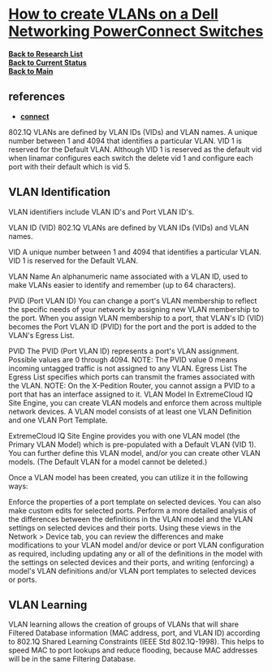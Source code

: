 # **[How to create VLANs on a Dell Networking PowerConnect Switches](https://www.dell.com/support/kbdoc/en-au/000122519/how-to-create-vlans-on-a-dell-networking-powerconnect-switches)**


**[Back to Research List](../../../../../research_list.md)**\
**[Back to Current Status](../../../../../../development/status/weekly/current_status.md)**\
**[Back to Main](../../../../../../README.md)**

## references

- **[connect](https://www.dell.com/support/kbdoc/en-us/000134148/how-to-attach-or-connect-to-a-dell-powerconnect-3024-3048-5012-or-5224-switch)**

802.1Q VLANs are defined by VLAN IDs (VIDs) and VLAN names. A unique number between 1 and 4094 that identifies a particular VLAN. VID 1 is reserved for the Default VLAN. Although VID 1 is reserved as the default vid when linamar configures each switch the delete vid 1 and configure each port with their default which is vid 5. 

## VLAN Identification

VLAN identifiers include VLAN ID's and Port VLAN ID's.

VLAN ID (VID)
802.1Q VLANs are defined by VLAN IDs (VIDs) and VLAN names.

VID
A unique number between 1 and 4094 that identifies a particular VLAN. VID 1 is reserved for the Default VLAN.

VLAN Name
An alphanumeric name associated with a VLAN ID, used to make VLANs easier to identify and remember (up to 64 characters).

PVID (Port VLAN ID)
You can change a port's VLAN membership to reflect the specific needs of your network by assigning new VLAN membership to the port. When you assign VLAN membership to a port, that VLAN's ID (VID) becomes the Port VLAN ID (PVID) for the port and the port is added to the VLAN's Egress List.

PVID
The PVID (Port VLAN ID) represents a port's VLAN assignment. Possible values are 0 through 4094.
 	NOTE:	The PVID value 0 means incoming untagged traffic is not assigned to any VLAN.
Egress List
The Egress List specifies which ports can transmit the frames associated with the VLAN.
 	NOTE:	On the X-Pedition Router, you cannot assign a PVID to a port that has an interface assigned to it.
VLAN Model
In ExtremeCloud IQ Site Engine, you can create VLAN models and enforce them across multiple network devices. A VLAN model consists of at least one VLAN Definition and one VLAN Port Template.

ExtremeCloud IQ Site Engine provides you with one VLAN model (the Primary VLAN Model) which is pre-populated with a Default VLAN (VID 1). You can further define this VLAN model, and/or you can create other VLAN models. (The Default VLAN for a model cannot be deleted.)

Once a VLAN model has been created, you can utilize it in the following ways:

Enforce the properties of a port template on selected devices. You can also make custom edits for selected ports.
Perform a more detailed analysis of the differences between the definitions in the VLAN model and the VLAN settings on selected devices and their ports. Using these views in the Network > Device tab, you can review the differences and make modifications to your VLAN model and/or device or port VLAN configuration as required, including updating any or all of the definitions in the model with the settings on selected devices and their ports, and writing (enforcing) a model's VLAN definitions and/or VLAN port templates to selected devices or ports.

## VLAN Learning

VLAN learning allows the creation of groups of VLANs that will share Filtered Database information (MAC address, port, and VLAN ID) according to 802.1Q Shared Learning Constraints (IEEE Std 802.1Q-1998). This helps to speed MAC to port lookups and reduce flooding, because MAC addresses will be in the same Filtering Database.

